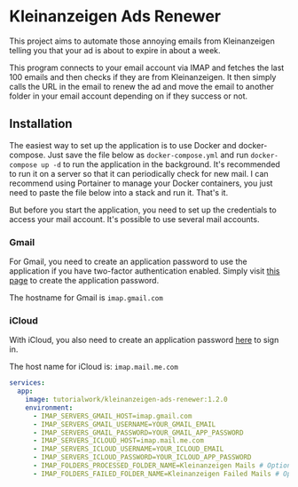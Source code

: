 # Kleinanzeigen Ads Renewer

This project aims to automate those annoying emails from Kleinanzeigen telling you that your ad is about to expire in
about a week.

This program connects to your email account via IMAP and fetches the last 100 emails and then checks if they are from
Kleinanzeigen.
It then simply calls the URL in the email to renew the ad and move the email to another folder in your email account
depending on if they success or not.

## Installation

The easiest way to set up the application is to use Docker and docker-compose.
Just save the file below as ``docker-compose.yml`` and run ``docker-compose up -d`` to run the application in the
background.
It's recommended to run it on a server so that it can periodically check for new mail.
I can recommend using Portainer to manage your Docker containers, you just need to paste the file below into a stack and
run it. That's it.

But before you start the application, you need to set up the credentials to access your mail account.
It's possible to use several mail accounts.

### Gmail

For Gmail, you need to create an application password to use the application if you have two-factor authentication
enabled.
Simply visit [this page](https://myaccount.google.com/apppasswords) to create the application password.

The hostname for Gmail is ``imap.gmail.com``

### iCloud

With iCloud, you also need to create an application password [here](https://account.apple.com/account/manage) to sign
in.

The host name for iCloud is: ``imap.mail.me.com``

```yaml
services:
  app:
    image: tutorialwork/kleinanzeigen-ads-renewer:1.2.0
    environment:
      - IMAP_SERVERS_GMAIL_HOST=imap.gmail.com
      - IMAP_SERVERS_GMAIL_USERNAME=YOUR_GMAIL_EMAIL
      - IMAP_SERVERS_GMAIL_PASSWORD=YOUR_GMAIL_APP_PASSWORD
      - IMAP_SERVERS_ICLOUD_HOST=imap.mail.me.com
      - IMAP_SERVERS_ICLOUD_USERNAME=YOUR_ICLOUD_EMAIL
      - IMAP_SERVERS_ICLOUD_PASSWORD=YOUR_ICLOUD_APP_PASSWORD
      - IMAP_FOLDERS_PROCESSED_FOLDER_NAME=Kleinanzeigen Mails # Optional, name of the folder where the mails get moved after successfully renewing the ad
      - IMAP_FOLDERS_FAILED_FOLDER_NAME=Kleinanzeigen Failed Mails # Optional, name of the folder where the mails get moved after the renewing failed 3 times
```